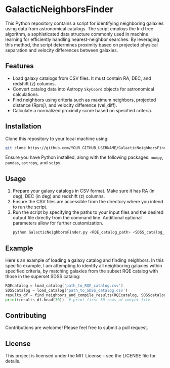 
# GalacticNeighborsFinder

This Python repository contains a script for identifying neighboring galaxies using data from astronomical catalogs. The script employs the k-d tree algorithm, a sophisticated data structure commonly used in machine learning for efficiently handling nearest-neighbor searches. By leveraging this method, the script determines proximity based on projected physical separation and velocity differences between galaxies. 

## Features
- Load galaxy catalogs from CSV files. It must contain RA, DEC, and redshift (z) columns.
- Convert catalog data into Astropy `SkyCoord` objects for astronomical calculations.
- Find neighbors using criteria such as maximum neighbors, projected distance (Rproj), and velocity difference (vel_diff).
- Calculate a normalized proximity score based on specified criteria.

## Installation
Clone this repository to your local machine using:
```bash
git clone https://github.com/YOUR_GITHUB_USERNAME/GalacticNeighborsFinder.git
```
Ensure you have Python installed, along with the following packages: `numpy`, `pandas`, `astropy`, and `scipy`.

## Usage
1. Prepare your galaxy catalogs in CSV format. Make sure it has RA (in deg), DEC (in deg) and redshift (z) columns.
2. Ensure the CSV files are accessible from the directory where you intend to run the script.
3. Run the script by specifying the paths to your input files and the desired output file directly from the command line. Additional optional parameters allow for further customization.
   ```bash
   python GalacticNeighborsFinder.py <RQE_catalog_path> <SDSS_catalog_path> <output_file_path> [--max_neighbors MAX_NEIGHBORS] [--R_max R_MAX] [--Delta_v_max DELTA_V_MAX]
   ```
## Example
Here's an example of loading a galaxy catalog and finding neighbors. In this specific example, I am attempting to identify all neighboring galaxies within specified criteria, by matching galaxies from the subset RQE catalog with those in the superset SDSS catalog:
```python
RQEcatalog = load_catalog('path_to_RQE_catalog.csv')
SDSScatalog = load_catalog('path_to_SDSS_catalog.csv')
results_df = find_neighbors_and_compile_results(RQEcatalog, SDSScatalog)
print(results_df.head(30))  # print first 30 rows of output file
```

## Contributing
Contributions are welcome! Please feel free to submit a pull request.

## License
This project is licensed under the MIT License - see the LICENSE file for details.
